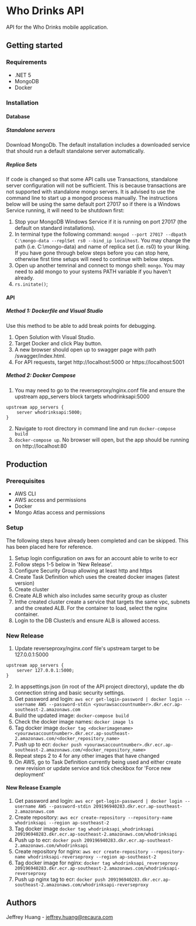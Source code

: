 # Who Drinks API

API for the Who Drinks mobile application.

## Getting started

### Requirements

- .NET 5
- MongoDB
- Docker

### Installation

#### Database

##### Standalone servers

Download MongoDb. The default installation includes a downloaded service that should run a default standalone server automatically.

##### Replica Sets

If code is changed so that some API calls use Transactions, standalone server configuration will not be sufficient.
This is because transactions are not supported with standalone mongo servers.
It is advised to use the command line to start up a mongod process manually. The instructions below will be using the same default port 27017 so if there is a Windows Service running, it will need to be shutdown first:

1. Stop your MongoDB Windows Service if it is running on port 27017 (the default on standard installations).
2. In terminal type the following command: `mongod --port 27017 --dbpath C:\mongo-data --replSet rs0 --bind_ip localhost`. You may change the path (i.e. C:\mongo-data) and name of replica set (i.e. rs0) to your liking. If you have gone through below steps before you can stop here, otherwise first time setups will need to continue with below steps.
3. Open up another temrinal and connect to mongo shell: `mongo`. You may need to add mongo to your systems PATH variable if you haven't already.
4. `rs.initate()`;

#### API

##### Method 1: Dockerfile and Visual Studio

Use this method to be able to add break points for debugging.

1. Open Solution with Visual Studio.
2. Target Docker and click Play button.
3. A new browser should open up to swagger page with path /swagger/index.html.
4. For API requests, target http://localhost:5000 or https://localhost:5001

##### Method 2: Docker Compose

1. You may need to go to the reverseproxy/nginx.conf file and ensure the upstream app_servers block targets whodrinksapi:5000
```
upstream app_servers {
    server whodrinksapi:5000;
}
```
2. Navigate to root directory in command line and run `docker-compose build`
3. `docker-compose up`. No browser will open, but the app should be running on http://localhost:80

## Production

### Prerequisites

- AWS CLI
- AWS access and permissions
- Docker
- Mongo Atlas access and permissions

### Setup

The following steps have already been completed and can be skipped. This has been placed here for reference.

1. Setup login configuration on aws for an account able to write to ecr
2. Follow steps 1-5 below in 'New Release'.
3. Configure Security Group allowing at least http and https
4. Create Task Definition which uses the created docker images (latest version)
5. Create cluster
6. Create ALB which also includes same security group as cluster
7. Inthe created cluster create a service that targets the same vpc, subnets and the created ALB. For the container to load, select the nginx container.
8. Login to the DB Cluster/s and ensure ALB is allowed access.

### New Release

1. Update reverseproxy/nginx.conf file's upstream target to be 127.0.0.1:5000
```
upstream app_servers {
    server 127.0.0.1:5000;
}
```
2. In appsettings.json (in root of the API project directory), update the db connection string and basic security settings. 
3. Get password and login: `aws ecr get-login-password | docker login --username AWS --password-stdin <yourawsaccountnumber>.dkr.ecr.ap-southeast-2.amazonaws.com`
4. Build the updated image: `docker-compose build`
5. Check the docker image names: `docker image ls`
6. Tag docker image `docker tag <dockerimagename> <yourawsaccountnumber>.dkr.ecr.ap-southeast-2.amazonaws.com/<docker_repository_name>`
7. Push up to ecr: `docker push <yourawsaccountnumber>.dkr.ecr.ap-southeast-2.amazonaws.com/<docker_repository_name>`
8. Repeat steps 2 to 4 for any other images that have changed
9. On AWS, go to Task Definition currently being used and either create new revision or update service and tick checkbox for 'Force new deployment'

#### New Release Example

1. Get password and login: `aws ecr get-login-password | docker login --username AWS --password-stdin 209196940283.dkr.ecr.ap-southeast-2.amazonaws.com`
2. Create repository: `aws ecr create-repository --repository-name whodrinksapi --region ap-southeast-2`
3. Tag docker image `docker tag whodrinksapi_whodrinksapi 209196940283.dkr.ecr.ap-southeast-2.amazonaws.com/whodrinksapi`
4. Push up to ecr: `docker push 209196940283.dkr.ecr.ap-southeast-2.amazonaws.com/whodrinksapi`
5. Create repository for nginx: `aws ecr create-repository --repository-name whodrinksapi-reverseproxy --region ap-southeast-2`
6. Tag docker image for nginx: `docker tag whodrinksapi_reverseproxy 209196940283.dkr.ecr.ap-southeast-2.amazonaws.com/whodrinksapi-reverseproxy`
7. Push up nginx tag to ecr: `docker push 209196940283.dkr.ecr.ap-southeast-2.amazonaws.com/whodrinksapi-reverseproxy`

## Authors

Jeffrey Huang - jeffrey.huang@recaura.com

